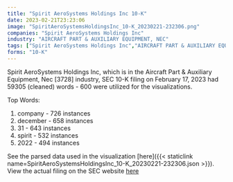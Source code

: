 ```yaml
---
title: "Spirit AeroSystems Holdings Inc 10-K"
date: 2023-02-21T23:23:06
image: "SpiritAeroSystemsHoldingsInc_10-K_20230221-232306.png"
companies: "Spirit AeroSystems Holdings Inc"
industry: "AIRCRAFT PART & AUXILIARY EQUIPMENT, NEC"
tags: ["Spirit AeroSystems Holdings Inc","AIRCRAFT PART & AUXILIARY EQUIPMENT, NEC","02-17-2023","10-K"]
forms: "10-K"
---
```

Spirit AeroSystems Holdings Inc, which is in the Aircraft Part & Auxiliary Equipment, Nec [3728] industry, SEC 10-K filing on February 17, 2023 had 59305 (cleaned) words - 600 were utilized for the visualizations.

Top Words:
1. company - 726 instances
2. december - 658 instances
3. 31 - 643 instances
4. spirit - 532 instances
5. 2022 - 494 instances


See the parsed data used in the visualization [here]({{< staticlink name=SpiritAeroSystemsHoldingsInc_10-K_20230221-232306.json >}}).  
View the actual filing on the SEC website [here](https://www.sec.gov/Archives/edgar/data/1364885/0001628280-23-004051.txt)